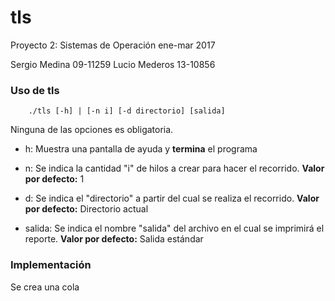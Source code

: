 # tls

Proyecto 2: Sistemas de Operación ene-mar 2017

Sergio Medina 09-11259
Lucio Mederos 13-10856

### Uso de tls

		./tls [-h] | [-n i] [-d directorio] [salida]


Ninguna de las opciones es obligatoria.

- h: Muestra una pantalla de ayuda y **termina** el programa

- n: Se indica la cantidad "i" de hilos a crear para hacer el recorrido. **Valor por defecto:** 1

- d: Se indica el "directorio" a partir del cual se realiza el recorrido. **Valor por defecto:** Directorio actual

- salida: Se indica el nombre "salida" del archivo en el cual se imprimirá el reporte. **Valor por defecto:** Salida estándar

### Implementación 

Se crea una cola 